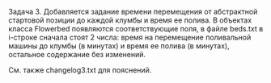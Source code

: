 Задача 3. Добавляется задание времени перемещения от абстрактной стартовой позиции до каждой клумбы и время ее полива. В объектах класса Flowerbed появляются соответствующие поля, в файле beds.txt в i-строке сначала стоят 2 числа: время на перемещение поливальной машины до клумбы (в минутах) и время ее полива (в минутах), остальное содержание без изменений.

См. также changelog3.txt для пояснений. 

